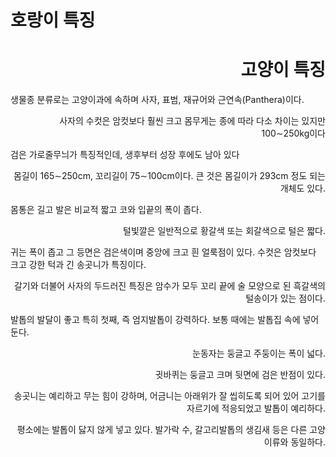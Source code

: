 
<html>
<head>

</head>

<body>

<h1 style="text-align:left;">호랑이 특징</h1> <h1 style="text-align:right;">고양이 특징</h1>
<p style="text-align:left;">생물종 분류로는 고양이과에 속하며 사자, 표범, 재규어와 근연속(Panthera)이다.</p><p style="text-align:right;">사자의 수컷은 암컷보다 훨씬 크고 몸무게는 종에 따라 다소 차이는 있지만 100∼250kg이다</p>
<p style="text-align:left;">검은 가로줄무늬가 특징적인데, 생후부터 성장 후에도 남아 있다</p> <p style="text-align:right;">몸길이 165∼250cm, 꼬리길이 75∼100cm이다. 큰 것은 몸길이가 293cm 정도 되는 개체도 있다. </p>
<p style="text-align:left;">몸통은 길고 발은 비교적 짧고 코와 입끝의 폭이 좁다.</p> <p style="text-align:right;">털빛깔은 일반적으로 황갈색 또는 회갈색으로 털은 짧다.</p> 
<p style="text-align:left;">귀는 폭이 좁고 그 등면은 검은색이며 중앙에 크고 흰 얼룩점이 있다. 수컷은 암컷보다 크고 강한 턱과 긴 송곳니가 특징이다. </p> <p style="text-align:right;">갈기와 더불어 사자의 두드러진 특징은 암수가 모두 꼬리 끝에 술 모양으로 된 흑갈색의 털송이가 있는 점이다. </p>
<p style="text-align:left;">발톱의 발달이 좋고 특히 첫째, 즉 엄지발톱이 강력하다. 보통 때에는 발톱집 속에 넣어 둔다. </p> <p style="text-align:right;">눈동자는 둥글고 주둥이는 폭이 넓다.</p>
<p style="text-align:right;">귓바퀴는 둥글고 크며 뒷면에 검은 반점이 있다. </p>  
<p style="text-align:right;">송곳니는 예리하고 무는 힘이 강하며, 어금니는 아래위가 잘 씹히도록 되어 있어 고기를 자르기에 적응되었고 발톱이 예리하다. </p>
<p style="text-align:right;">평소에는 발톱이 닳지 않게 넣고 있다. 발가락 수, 갈고리발톱의 생김새 등은 다른 고양이류와 동일하다.</p>       
   

 


 
